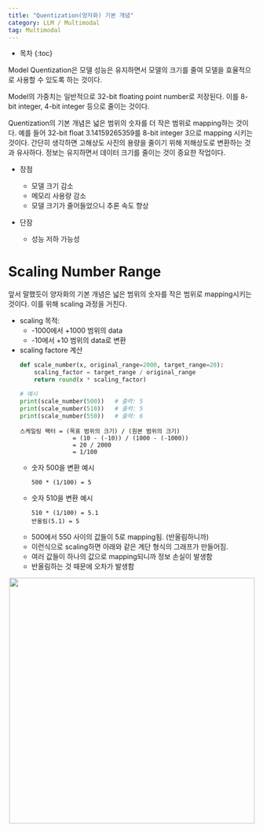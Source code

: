 ```yaml
---
title: "Quentization(양자화) 기본 개념"
category: LLM / Multimodal
tag: Multimodal
---
```








* 목차
{:toc}








Model Quentization은 모델 성능은 유지하면서 모델의 크기를 줄여 모델을 효율적으로 사용할 수 있도록 하는 것이다.

Model의 가중치는 일반적으로 32-bit floating point number로 저장된다. 이를 8-bit integer, 4-bit integer 등으로 줄이는 것이다. 

Quentization의 기본 개념은 넓은 범위의 숫자를 더 작은 범위로 mapping하는 것이다. 예를 들어 32-bit float 3.14159265359를 8-bit integer 3으로 mapping 시키는 것이다. 간단히 생각하면 고해상도 사진의 용량을 줄이기 위해 저해상도로 변환하는 것과 유사하다. 정보는 유지하면서 데이터 크기를 줄이는 것이 중요한 작업이다. 

- 장점
  - 모델 크기 감소
  - 메모리 사용량 감소
  - 모델 크기가 줄어들었으니 추론 속도 향상

- 단잠
  - 성능 저하 가능성
 
# Scaling Number Range

앞서 말했듯이 양자화의 기본 개념은 넓은 범위의 숫자를 작은 범위로 mapping시키는 것이다. 이를 위해 scaling 과정을 거친다. 

- scaling 목적:
  - -1000에서 +1000 범위의 data
  - -10에서 +10 범위의 data로 변환
- scaling factore 계산
  ```python
  def scale_number(x, original_range=2000, target_range=20):
      scaling_factor = target_range / original_range
      return round(x * scaling_factor)
  
  # 예시
  print(scale_number(500))   # 출력: 5
  print(scale_number(510))   # 출력: 5
  print(scale_number(550))   # 출력: 6
  ```
  ```
  스케일링 팩터 = (목표 범위의 크기) / (원본 범위의 크기)
                 = (10 - (-10)) / (1000 - (-1000))
                 = 20 / 2000
                 = 1/100
  ```
  - 숫자 500을 변환 예시
    ```
    500 * (1/100) = 5
    ```
  - 숫자 510을 변환 예시
    ```
    510 * (1/100) = 5.1
    반올림(5.1) = 5
    ```
  - 500에서 550 사이의 값들이 5로 mapping됨. (반올림하니까)
  - 이런식으로 scaling하면 아래와 같은 계단 형식의 그래프가 만들어짐.
  - 여러 값들이 하나의 값으로 mapping되니까 정보 손실이 발생함
  - 반올림하는 것 때문에 오차가 발생함 

<center><img width="500" src="https://github.com/user-attachments/assets/e776e778-9e0a-4b97-996b-f5d85f72108e"></center>
